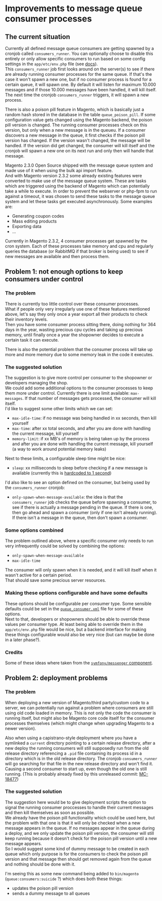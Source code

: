 # Improvements to message queue consumer processes

## The current situation

Currently all defined message queue consumers are getting spawned by a cronjob called `consumers_runner`. You can optionally choose to disable this entirely or only allow specific consumers to run based on some config settings in the `app/etc/env.php` file (see [docs](https://devdocs.magento.com/guides/v2.3/config-guide/mq/manage-message-queues.html#configuration)).  
This `consumers_runner` job first looks around on the server(s) to see if there are already running consumer processes for the same queue. If that's the case it won't spawn a new one, but if no consumer process is found for a certain queue, it will spawn one. By default it will listen for maximum 10.000 messages and if those 10.000 messages have been handled, it will kill itself. The next time the cronjob `consumers_runner` triggers, it will spawn a new process.

There is also a poison pill feature in Magento, which is basically just a random hash stored in the database in the table `queue_poison_pill`. If some configuration value gets changed using the Magento backend, the poison pill version is changed. 
The running consumer processes check on this version, but only when a new message is in the queueu. If a consumer discovers a new message in the queue, it first checks if the poison pill version has changed. If the version wasn't changed, the message will be handled. If the version did get changed, the consumer will kill itself and the cronjob will spawn a new one on its next run and only then will handle that message.

Magento 2.3.0 Open Source shipped with the message queue system and made use of it when using the bulk api import feature.  
And with Magento version 2.3.2 some already existing features were converted to make use of the message queue system. These are tasks which are triggered using the backend of Magento which can potentially take a while to execute. In order to prevent the webserver or php-fpm to run against a timeout, it was chosen to send these tasks to the message queue system and let these tasks get executed asynchronously. Some examples are:

- Generating coupon codes
- Mass editing products
- Exporting data
- ...

Currently in Magento 2.3.2, 4 consumer processes get spawned by the cron system. Each of these processes take memory and cpu and regularly queries the database (or RabbitMQ if that broker is being used) to see if new messages are available and then process them.


## Problem 1: not enough options to keep consumers under control

### The problem

There is currently too little control over these consumer processes.  
What if people only very irregularly use one of these features mentioned above, let's say they only once a year export all their products to check their inventory levels.  
Then you have some consumer process sitting there, doing nothing for 364 days in the year, wasting precious cpu cycles and taking up precious memory, until finally once a year the shopowner decides to execute a certain task it can execute.

There is also the potential problem that the consumer process will take up more and more memory due to some memory leak in the code it executes.

### The suggested solution

The suggestion is to give more control per consumer to the shopowner or developers managing the shop.  
We could add some additional options to the consumer processes to keep them more under control. Currently there is one limit available: `max-messages`. If that number of messages gets processed, the consumer will kill itself.  
I'd like to suggest some other limits which we can set:

- `max-idle-time`: if no message was being handled in xx seconds, then kill yourself
- `max-time`: after xx total seconds, and after you are done with handling the current message, kill yourself
- `memory-limit`: if xx MB's of memory is being taken up by the process and after you are done with handling the current message, kill yourself (a way to work around potential memory leaks)

Next to these limits, a configurable sleep time might be nice:

- `sleep`: xx milliseconds to sleep before checking if a new message is available (currently this is [hardcoded to 1 second](https://github.com/magento/magento2/blob/2.3.2/lib/internal/Magento/Framework/MessageQueue/CallbackInvoker.php#L59))

I'd also like to see an option defined on the consumer, but being used by the `consumers_runner` cronjob:

- `only-spawn-when-message-available`: the idea is that the `consumers_runner` job checks the queue before spawning a consumer, to see if there is actually a message pending in the queue. If there is one, then go ahead and spawn a consumer (only if one isn't already running). If there isn't a message in the queue, then don't spawn a consumer.

### Some options combined

The problem outlined above, where a specific consumer only needs to run very infrequently could be solved by combining the options:

- `only-spawn-when-message-available`
- `max-idle-time`

The consumer will only spawn when it is needed, and it will kill itself when it wasn't active for a certain period.  
That should save some precious server resources.

### Making these options configurable and have some defaults

These options should be configurable per consumer type.
Some sensible defaults could be set in the [`queue_consumer.xml`](https://devdocs.magento.com/guides/v2.3/extension-dev-guide/message-queues/config-mq.html#queueconsumerxml) file for some of these options.  
Next to that, developers or shopowners should be able to override these values per consumer type. At least being able to override them in the `app/etc/env.php` file would be nice, but a backend interface for making these things configurable would also be very nice (but can maybe be done in a later phase?).

### Credits

Some of these ideas where taken from the [`symfony/messenger` component](https://github.com/symfony/messenger/blob/3d65f22f9a56f6475c19999fdbc3a897cefc8900/Command/ConsumeMessagesCommand.php#L77-L80).

## Problem 2: deployment problems

### The problem

When deploying a new version of Magento/third party/custom code to a server, we can potentially run against a problem where consumers are still using old code loaded in memory. This is not only the code the consumer is running itself, but might also be Magento core code itself for the consumer processes themselves (which might change when upgrading Magento to a newer version).

Also when using a capistrano-style deployment where you have a symlinked a `current` directory pointing to a certain release directory, after a new deploy the running consumers will still supposedly run from the old release directory referencing a `.pid` file containing its process id in a directory which is in the old release directory. The cronjob `consumers_runner` will go searching for that file in the new release directory and won't find it. Causing a second consumer to start up, even though the old one is still running. (This is probably already fixed by this unreleased commit: [MC-18477](https://github.com/magento/magento2/commit/1d9e07b218c7c8ad1f05706828cb2dd47d2d2d58))

### The suggested solution

The suggestion here would be to give deployment scripts the option to signal the running consumer proccesses to handle their current messages and then kill themselves as soon as possible.  
We already have the poison pill functionality which could be used here, but the problem with that one is that it will only be checked when a new message appears in the queue. If no messages appear in the queue during a deploy, and we only update the poison pill version, the consumer will still keep running because it doesn't check for the poison pill version until a new message appears.  
So I would suggest some kind of dummy message to be created in each queue which only purpose is for the consumers to check the poison pill version and that message then should get removed again from the queue and nothing should be done with it.

I'm seeing this as some new command being added to `bin/magento` (`queue:consumers:suicide` ?) which does both these things:

- updates the poison pill version
- sends a dummy message to all queues
